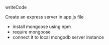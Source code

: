writeCode

Create an express server in app.js file

- install mongoose using npm
- require mongoose
- connect it to local mongodb server instance

